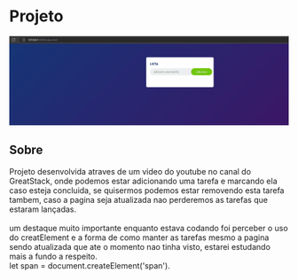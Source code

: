 # Projeto
<img src="design/designProjeto.gif">

## Sobre
Projeto desenvolvida atraves de um video do youtube no canal do GreatStack, onde podemos estar adicionando uma tarefa e marcando ela caso esteja concluida, se quisermos podemos estar removendo esta tarefa tambem, caso a pagina seja atualizada nao perderemos as tarefas que estaram lançadas. <br> <br>
um destaque muito importante enquanto estava codando foi perceber o uso do creatElement  e  a forma de como manter as tarefas mesmo a pagina sendo atualizada que ate o momento nao tinha visto, estarei estudando mais a fundo a respeito. <br>
let span = document.createElement('span').
